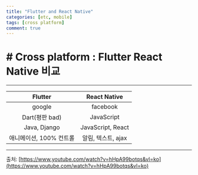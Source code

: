 ```yaml
---
title: "Flutter and React Native"
categories: [etc, mobile]
tags: [cross platform]
comment: true
---
```


# # Cross platform : Flutter React Native 비교

---

|         Flutter         |    React Native    |
| :---------------------: | :----------------: |
|         google          |      facebook      |
|     Dart(평판 bad)      |     JavaScript     |
|      Java, Django       | JavaScript, React  |
| 애니메이션, 100% 컨트롤 | 알림, 텍스트, ajax |

---

출처: [https://www.youtube.com/watch?v=hHpA99botqs&vl=ko](https://www.youtube.com/watch?v=hHpA99botqs&vl=ko)
